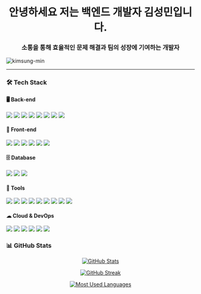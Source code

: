 <h1 align="center">안녕하세요 저는 백엔드 개발자 김성민입니다.</h1>
<h3 align="center">소통을 통해 효율적인 문제 해결과 팀의 성장에 기여하는 개발자</h3>

<p align="left"> 
  <img src="https://komarev.com/ghpvc/?username=kimsung-min&label=Profile%20views&color=0e75b6&style=flat" alt="kimsung-min" />
</p>

---

### 🛠 Tech Stack  

#### 🖥 Back-end  
<p>
  <img src="https://img.shields.io/badge/Java-007396?style=for-the-badge&logo=openjdk&logoColor=white"/>
  <img src="https://img.shields.io/badge/Python-3776AB?style=for-the-badge&logo=python&logoColor=white"/>
  <img src="https://img.shields.io/badge/Spring-6DB33F?style=for-the-badge&logo=spring&logoColor=white"/>
  <img src="https://img.shields.io/badge/SpringBoot-6DB33F?style=for-the-badge&logo=springboot&logoColor=white"/>
  <img src="https://img.shields.io/badge/MyBatis-4479A1?style=for-the-badge&logoColor=white"/>
  <img src="https://img.shields.io/badge/JPA-6DB33F?style=for-the-badge&logoColor=white"/>
  <img src="https://img.shields.io/badge/FastAPI-009688?style=for-the-badge&logo=fastapi&logoColor=white"/>
  <img src="https://img.shields.io/badge/RESTful API-000000?style=for-the-badge&logo=postman&logoColor=white"/>
</p>

#### 🎨 Front-end  
<p>
  <img src="https://img.shields.io/badge/HTML5-E34F26?style=for-the-badge&logo=html5&logoColor=white"/>
  <img src="https://img.shields.io/badge/CSS3-1572B6?style=for-the-badge&logo=css3&logoColor=white"/>
  <img src="https://img.shields.io/badge/JavaScript-F7DF1E?style=for-the-badge&logo=javascript&logoColor=black"/>
  <img src="https://img.shields.io/badge/React-61DAFB?style=for-the-badge&logo=react&logoColor=black"/>
  <img src="https://img.shields.io/badge/JSP-007396?style=for-the-badge&logoColor=white"/>
  <img src="https://img.shields.io/badge/JSTL-007396?style=for-the-badge&logoColor=white"/>
</p>

#### 🗄 Database  
<p>
  <img src="https://img.shields.io/badge/PostgreSQL-336791?style=for-the-badge&logo=postgresql&logoColor=white"/>
  <img src="https://img.shields.io/badge/MySQL-4479A1?style=for-the-badge&logo=mysql&logoColor=white"/>
  <img src="https://img.shields.io/badge/Oracle-F80000?style=for-the-badge&logo=oracle&logoColor=white"/>
</p>

#### 🔧 Tools  
<p>
  <img src="https://img.shields.io/badge/Eclipse-2C2255?style=for-the-badge&logo=eclipse&logoColor=white"/>
  <img src="https://img.shields.io/badge/IntelliJ-000000?style=for-the-badge&logo=intellijidea&logoColor=white"/>
  <img src="https://img.shields.io/badge/VSCode-007ACC?style=for-the-badge&logo=visualstudiocode&logoColor=white"/>
  <img src="https://img.shields.io/badge/Git-F05032?style=for-the-badge&logo=git&logoColor=white"/>
  <img src="https://img.shields.io/badge/SVN-809CC9?style=for-the-badge&logo=subversion&logoColor=white"/>
  <img src="https://img.shields.io/badge/Github-181717?style=for-the-badge&logo=github&logoColor=white"/>
  <img src="https://img.shields.io/badge/Notion-000000?style=for-the-badge&logo=notion&logoColor=white"/>
  <img src="https://img.shields.io/badge/Slack-4A154B?style=for-the-badge&logo=slack&logoColor=white"/>
  <img src="https://img.shields.io/badge/DBeaver-372923?style=for-the-badge&logoColor=white"/>
</p>

#### ☁ Cloud & DevOps  
<p>
  <img src="https://img.shields.io/badge/AWS-232F3E?style=for-the-badge&logo=amazonaws&logoColor=white"/>
  <img src="https://img.shields.io/badge/Docker-2496ED?style=for-the-badge&logo=docker&logoColor=white"/>
  <img src="https://img.shields.io/badge/Tomcat-F8DC75?style=for-the-badge&logo=apachetomcat&logoColor=black"/>
  <img src="https://img.shields.io/badge/JBoss-E10098?style=for-the-badge&logo=wildfly&logoColor=white"/>
  <img src="https://img.shields.io/badge/Rocky Linux-10B981?style=for-the-badge&logo=linux&logoColor=white"/>
  <img src="https://img.shields.io/badge/MobaXterm-0066FF?style=for-the-badge&logoColor=white"/>
</p>

### 📊 GitHub Stats  

<p align="center">
  <a href="https://github.com/kimsung-min">
    <img src="https://github-readme-stats.vercel.app/api?username=kimsung-min&show_icons=true&theme=radical" alt="GitHub Stats" />
  </a>
</p>

<p align="center">
  <a href="https://github.com/kimsung-min">
    <img src="https://github-readme-streak-stats.herokuapp.com/?user=kimsung-min&theme=radical" alt="GitHub Streak" />
  </a>
</p>

<p align="center">
  <a href="https://github.com/kimsung-min">
    <img src="https://github-readme-stats.vercel.app/api/top-langs/?username=kimsung-min&layout=compact&theme=radical" alt="Most Used Languages" />
  </a>
</p>
